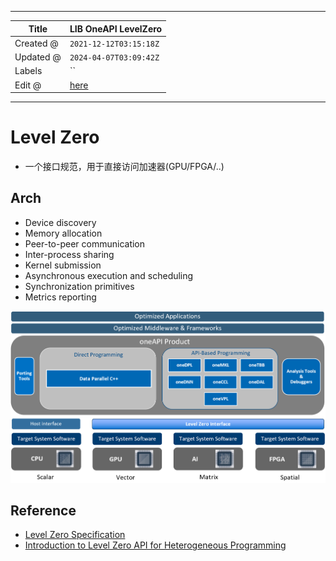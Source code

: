 -----

| Title     | LIB OneAPI LevelZero                              |
| --------- | ------------------------------------------------- |
| Created @ | `2021-12-12T03:15:18Z`                            |
| Updated @ | `2024-04-07T03:09:42Z`                            |
| Labels    | \`\`                                              |
| Edit @    | [here](https://github.com/junxnone/opt/issues/42) |

-----

# Level Zero

  - 一个接口规范，用于直接访问加速器(GPU/FPGA/..)

## Arch

  - Device discovery
  - Memory allocation
  - Peer-to-peer communication
  - Inter-process sharing
  - Kernel submission
  - Asynchronous execution and scheduling
  - Synchronization primitives
  - Metrics reporting

![image](media/c10236b2310852713d5f630e7f7612252e583c3f.png)

## Reference

  - [Level Zero
    Specification](https://spec.oneapi.io/level-zero/latest/index.html)
  - [Introduction to Level Zero API for Heterogeneous
    Programming](https://jjfumero.github.io/posts/2021/09/introduction-to-level-zero/)
